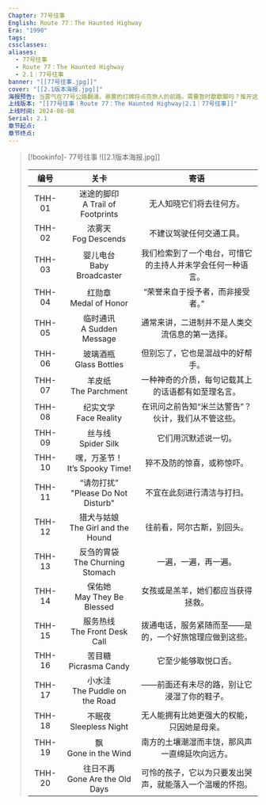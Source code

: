 ```yaml
---
Chapter: 77号往事
English: Route 77：The Haunted Highway
Era: "1990"
tags: 
cssclasses: 
aliases:
  - 77号往事
  - Route 77：The Haunted Highway
  - 2.1｜77号往事
banner: "[[77号往事.jpg]]"
cover: "[[2.1版本海报.jpg]]"
海报预告: 当雾气在77号公路翻涌，悬置的灯牌将点亮旅人的前路。需要暂时歇歇脚吗？推开这扇门吧，蓝手帕旅馆欢迎您的到来。
上线版本: "[[77号往事｜Route 77：The Haunted Highway|2.1｜77号往事]]"
上线时间: 2024-08-08
Serial: 2.1
章节起点: 
章节终点:
---
```

> [!bookinfo]- 77号往事
> ![[2.1版本海报.jpg]]
>
> |  编号  |                  关卡                  |                            寄语                            |
> | :----: | :------------------------------------: | :--------------------------------------------------------: |
> | THH-01 |  迷途的脚印<br/>A Trail of Footprints  |                  无人知晓它们将去往何方。                  |
> | THH-02 |        浓雾天<br/>Fog Descends         |                  不建议驾驶任何交通工具。                  |
> | THH-03 |     婴儿电台<br/>Baby Broadcaster      | 我们检索到了一个电台，可惜它的主持人并未学会任何一种语言。 |
> | THH-04 |       红勋章<br/>Medal of Honor        |              “荣誉来自于授予者，而非接受者。”              |
> | THH-05 |     临时通讯<br/>A Sudden Message      |       通常来讲，二进制并不是人类交流信息的第一选择。       |
> | THH-06 |       玻璃酒瓶<br/>Glass Bottles       |              但别忘了，它也是混战中的好帮手。              |
> | THH-07 |        羊皮纸<br/>The Parchment        |     一种神奇的介质，每句记载其上的话语都有如至理名言。     |
> | THH-08 |       纪实文学<br/>Face Reality        |     在讯问之前告知“米兰达警告”？伙计，我们从不管这些。     |
> | THH-09 |         丝与线<br/>Spider Silk         |                    它们用沉默述说一切。                    |
> | THH-10 |   嘿，万圣节！<br/>It’s Spooky Time!   |                 猝不及防的惊喜，或称惊吓。                 |
> | THH-11 | “请勿打扰”<br/>"Please Do Not Disturb" |                 不宜在此刻进行清洁与打扫。                 |
> | THH-12 | 猎犬与姑娘<br/>The Girl and the Hound  |                 往前看，阿尔古斯，别回头。                 |
> | THH-13 |  反刍的胃袋<br/>The Churning Stomach   |                    一遍，一遍，再一遍。                    |
> | THH-14 |     保佑她<br/>May They Be Blessed     |             女孩或是羔羊，她们都应当获得拯救。             |
> | THH-15 |    服务热线<br/>The Front Desk Call    |   拨通电话，服务紧随而至——是的，一个好旅馆理应做到这些。   |
> | THH-16 |       苦目糖<br/>Picrasma Candy        |                    它至少能够取悦口舌。                    |
> | THH-17 |   小水洼<br/>The Puddle on the Road    |         ——前面还有未尽的路，别让它浸湿了你的鞋子。         |
> | THH-18 |       不眠夜<br/>Sleepless Night       |         无人能拥有比她更强大的权能，只因她是母亲。         |
> | THH-19 |        飘<br/>Gone in the Wind         |       南方的土壤潮湿而丰饶，那风声一直绵延吹向远方。       |
> | THH-20 |   往日不再<br/>Gone Are the Old Days   |  可怜的孩子，它以为只要发出哭声，就能落入一个温暖的怀抱。  |


